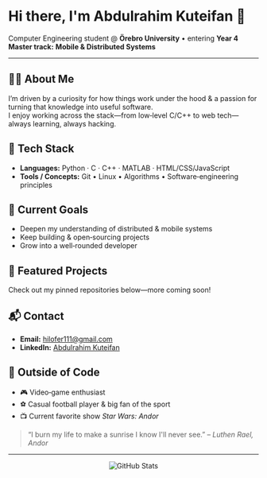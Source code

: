 # Hi there, I'm Abdulrahim Kuteifan 👋

Computer Engineering student @ **Örebro University** • entering **Year 4**  
**Master track:** **Mobile & Distributed Systems**

---

## 🧑‍💻 About Me
I’m driven by a curiosity for how things work under the hood & a passion for turning that knowledge into useful software.  
I enjoy working across the stack—from low‑level C/C++ to web tech—always learning, always hacking.

## 🔧 Tech Stack
- **Languages:** Python · C · C++ · MATLAB · HTML/CSS/JavaScript
- **Tools / Concepts:** Git • Linux • Algorithms • Software‑engineering principles

## 🎯 Current Goals
- Deepen my understanding of distributed & mobile systems  
- Keep building & open‑sourcing projects  
- Grow into a well‑rounded developer

## 🌟 Featured Projects
Check out my pinned repositories below—more coming soon!

## 📬 Contact
- **Email:** hilofer111@gmail.com  
- **LinkedIn:** [Abdulrahim Kuteifan](https://se.linkedin.com/in/abdulrahim-kuteifan-1045bb146)

## 🌱 Outside of Code
- 🎮 Video‑game enthusiast  
- ⚽️ Casual football player & big fan of the sport  
- 📺 Current favorite show *Star Wars: Andor*

> “I burn my life to make a sunrise I know I'll never see.” – *Luthen Rael, Andor*

---

<p align="center">
  <img src="https://github-readme-stats.vercel.app/api?username=YOUR-GITHUB-USERNAME&show_icons=true&hide=issues&hide_border=true" alt="GitHub Stats" />
</p>
